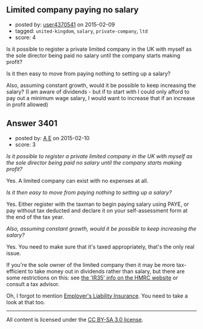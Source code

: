 ## Limited company paying no salary

- posted by: [user4370541](https://stackexchange.com/users/5501289/user4370541) on 2015-02-09
- tagged: `united-kingdom`, `salary`, `private-company`, `ltd`
- score: 4

Is it possible to register a private limited company in the UK with myself as the sole director being paid no salary until the company starts making profit?

Is it then easy to move from paying nothing to setting up a salary?

Also, assuming constant growth, would it be possible to keep increasing the salary? (I am aware of dividends - but if to start with I could only afford to pay out a minimum wage salary, I would want to increase that if an increase in profit allowed)


## Answer 3401

- posted by: [A E](https://stackexchange.com/users/5191744/a-e) on 2015-02-10
- score: 3

<p><em>Is it possible to register a private limited company in the UK with myself as the sole director being paid no salary until the company starts making profit?</em></p>

<p>Yes. A limited company can exist with no expenses at all.</p>

<p><em>Is it then easy to move from paying nothing to setting up a salary?</em></p>

<p>Yes. Either register with the taxman to begin paying salary using PAYE, or pay without tax deducted and declare it on your self-assessment form at the end of the tax year.</p>

<p><em>Also, assuming constant growth, would it be possible to keep increasing the salary?</em></p>

<p>Yes. You need to make sure that it's taxed appropriately, that's the only real issue. </p>

<p>If you're the sole owner of the limited company then it may be more tax-efficient to take money out in dividends rather than salary, but there are some restrictions on this: see <a href="https://www.gov.uk/ir35-find-out-if-it-applies" rel="nofollow">the 'IR35' info on the HMRC website</a> or consult a tax advisor.</p>

<p>Oh, I forgot to mention <a href="https://www.gov.uk/employers-liability-insurance" rel="nofollow">Employer's Liability Insurance</a>. You need to take a look at that too.</p>




---

All content is licensed under the [CC BY-SA 3.0 license](https://creativecommons.org/licenses/by-sa/3.0/).
